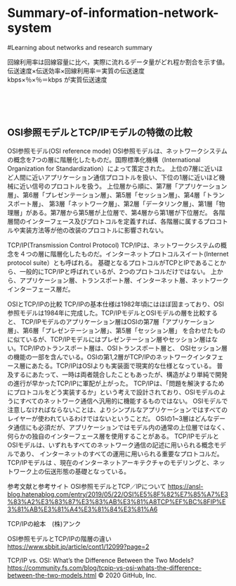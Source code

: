 # Summary-of-information-network-system
#Learning about networks and research summary

回線利用率は回線容量に比べ，実際に流れるデータ量がどれ程か割合を示す値。伝送速度×伝送効率×回線利用率＝実質の伝送速度 <br>
kbps×％×％＝kbps が実質伝送速度


<br><br><br>

<h2>OSI参照モデルとTCP/IPモデルの特徴の比較</h2>


OSI参照モデル(OSI reference mode)
OSI参照モデルは、ネットワークシステムの概念を7つの層に階層化したものだ。国際標準化機構（International Organization for Standardization）によって策定された。
上位の7層に近いほど人間に近いアプリケーション通信プロコトルを扱い、下位の1層に近いほど機械に近い信号のプロコトルを扱う。
上位層から順に、第7層「アプリケーション層」、第6層「プレゼンテーション層」、第5層「セッション層」、第4層「トランスポート層」、
第3層「ネットワーク層」、第2層「データリンク層」、第1層「物理層」がある。第7層から第5層が上位層で、第4層から第1層が下位層だ。
各階層間のインターフェース及びプロトコルを定義すれば、各階層に属するプロコトルや実装方法等が他の改装のプロコトルに影響されない。

TCP/IP(Transmission Control Protocol)
TCP/IPは、ネットワークシステムの概念を４つの層に階層化したものだ。インターネットプロトコルスイート(Internet protocol suite）とも呼ばれる。
基礎となるプロトコルがTCPとIPであることから、一般的にTCP/IPと呼ばれているが、2つのプロトコルだけではない。
上から、アプリケーション層、トランスポート層、インターネット層、ネットワークインターフェース層だ。

OSIとTCP/IPの比較
TCP/IPの基本仕様は1982年頃にはほぼ固まっており、OSI参照モデルは1984年に完成した。TCP/IPモデルとOSIモデルの層を比較すると、
TCP/IPモデルのアプリケーション層はOSIの第7層「アプリケーション層」、第6層「プレゼンテーション層」、第5層「セッション層」
を合わせたものに似ているが、TCP/IPモデルにはプレゼンテーション層やセッション層はない。TCP/IPのトランスポート層は、OSIトランスポート層と、
OSIセッション層の機能の一部を含んでいる。OSIの第1,2層がTCP/IPのネットワークインタフェース層にあたる。TCP/IPはOSIよりも実装面で現実的な仕様となっている。
普及するにあたって、一時は両者競合したこともあったが、構造がより単純で開発の進行が早かったTCP/IPに軍配が上がった。
TCP/IPは、「問題を解決するためにプロトコルをどう実装するか」という考えで設計されており、OSIモデルのようにすべてのネットワーク通信へ汎用的に機能するものではない。
OSIモデルで注意しなければならないことは、よりシンプルなアプリケーションではすべてのレイヤーが使われているわけではないということだ。
OSIの1~3層はどんなデータ通信にも必須だが、アプリケーションではモデル内の通常の上位層ではなく、何らかの独自のインターフェース層を使用することがある。
TCP/IPモデルとOSIモデルは、いずれもすべてのネットワーク通信の記述に用いられる概念モデルであり、
インターネットのすべての運用に用いられる重要なプロトコルだ。TCP/IPモデルは
、現在のインターネットアーキテクチャのモデリングと、ネットワーク上の伝送形態の基礎となっている。




参考文献と参考サイト
OSI参照モデルとTCP／IPについて 
https://ansl-blog.hatenablog.com/entry/2019/05/22/OSI%E5%8F%82%E7%85%A7%E3%83%A2%E3%83%87%E3%83%AB%E3%81%A8TCP%EF%BC%8FIP%E3%81%AB%E3%81%A4%E3%81%84%E3%81%A6

TCP/IPの絵本　(株)アンク

OSI参照モデルとTCP/IPの階層の違い
https://www.sbbit.jp/article/cont1/12099?page=2

TCP/IP vs. OSI: What’s the Difference Between the Two Models?
https://community.fs.com/blog/tcpip-vs-osi-whats-the-difference-between-the-two-models.html
© 2020 GitHub, Inc.
